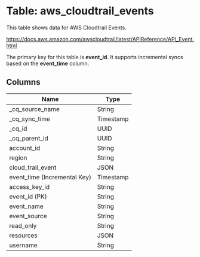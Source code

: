 # Table: aws_cloudtrail_events

This table shows data for AWS Cloudtrail Events.

https://docs.aws.amazon.com/awscloudtrail/latest/APIReference/API_Event.html

The primary key for this table is **event_id**.
It supports incremental syncs based on the **event_time** column.

## Columns

| Name          | Type          |
| ------------- | ------------- |
|_cq_source_name|String|
|_cq_sync_time|Timestamp|
|_cq_id|UUID|
|_cq_parent_id|UUID|
|account_id|String|
|region|String|
|cloud_trail_event|JSON|
|event_time (Incremental Key)|Timestamp|
|access_key_id|String|
|event_id (PK)|String|
|event_name|String|
|event_source|String|
|read_only|String|
|resources|JSON|
|username|String|